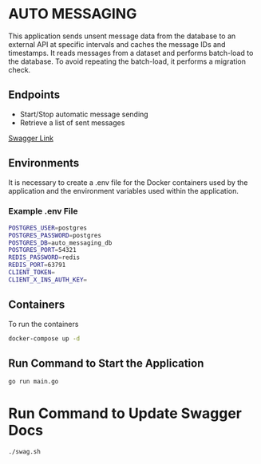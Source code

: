 # AUTO MESSAGING

This application sends unsent message data from the database to an external API at specific intervals and caches the message IDs and timestamps. It reads messages from a dataset and performs batch-load to the database. To avoid repeating the batch-load, it performs a migration check.

## Endpoints

- Start/Stop automatic message sending
- Retrieve a list of sent messages

[Swagger Link](http://localhost:8080/swagger/index.html)

## Environments

It is necessary to create a .env file for the Docker containers used by the application and the environment variables used within the application.

### Example .env File

```bash
POSTGRES_USER=postgres
POSTGRES_PASSWORD=postgres
POSTGRES_DB=auto_messaging_db
POSTGRES_PORT=54321
REDIS_PASSWORD=redis
REDIS_PORT=63791
CLIENT_TOKEN=
CLIENT_X_INS_AUTH_KEY=
```

## Containers

To run the containers

```bash
docker-compose up -d
```

## Run Command to Start the Application

```bash
go run main.go
```

# Run Command to Update Swagger Docs

```bash
./swag.sh
```
